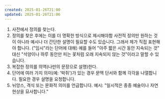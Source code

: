 ```yaml
---
created: 2025-01-26T21:00
updated: 2025-01-26T21:06
---
```

1. 사전에서 정의를 찾는다.
2. 정의를 찾은 후에는 이를 더 명확한 방식으로 제시해야함 사전적 정의만 원하는 것이 아니라 예시나 더 간단한 설명이 필요할 수도 있습니다. 그래서 제가 직접 표현해야 합니다. ("임시"라는 단어에 대해) 예를 들어 "아주 짧은 시간 동안 지속되는 것" 대신 "석양이나 하루 동안만 피는 꽃처럼 오래 지속되지 않는 것"이라고 말할 수 있습니다.
3. 복잡한 정의를 의역(나만의 문장으로 설명)한다.
4. 단어에 여러 가지 의미(예: '박쥐')가 있는 경우 문맥 단서와 함께 각각을 나열합니다. 필요한 경우 설명을 요청합니다.
5. 뉘앙스, 격식 또는 문화적 의미를 언급합니다. 예시: "일시적은 종종 예술이나 자연 현상을 묘사합니다."